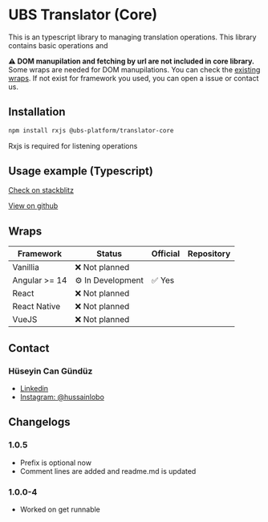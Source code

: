 # UBS Translator (Core)

This is an typescript library to managing translation operations. This library contains basic operations and

**⚠️ DOM manupilation and fetching by url are not included in core library.** Some wraps are needed for DOM manupilations. You can check the [existing wraps](#wraps). If not exist for framework you used, you can open a issue or contact us.

## Installation

```Bash
npm install rxjs @ubs-platform/translator-core
```

Rxjs is required for listening operations

## Usage example (Typescript)

[Check on stackblitz](https://stackblitz.com/edit/typescript-twabpo)

[View on github](https://github.com/ubs-platform/translator-core-example/blob/main/index.ts)

## Wraps

| Framework     | Status            | Official | Repository |
| ------------- | ----------------- | -------- | ---------- |
| Vanillia      | ❌ Not planned    |          |            |
| Angular >= 14 | ⚙️ In Development | ✅ Yes   |            |
| React         | ❌ Not planned    |          |            |
| React Native  | ❌ Not planned    |          |            |
| VueJS         | ❌ Not planned    |          |            |

## Contact

### Hüseyin Can Gündüz

- [Linkedin](https://www.linkedin.com/in/huseyincgunduz/)
- [Instagram: @hussainlobo](https://instagram.com/hussainlobo)

## Changelogs

### 1.0.5

- Prefix is optional now
- Comment lines are added and readme.md is updated

### 1.0.0-4

- Worked on get runnable
